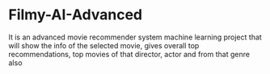 # Filmy-AI-Advanced
It is an advanced movie recommender system machine learning project that will show the info of the selected movie, gives overall top recommendations, top movies of that director, actor and from that genre also
